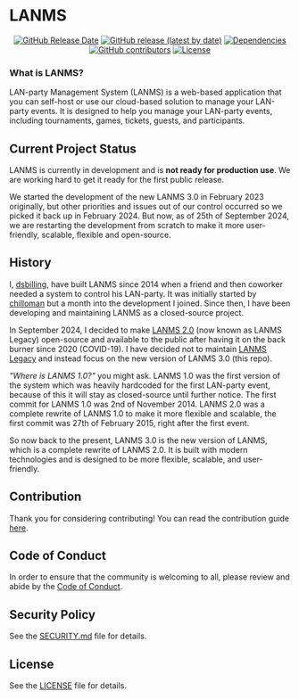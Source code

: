 # LANMS

<p align="center">
    <a href="https://github.com/kilobyteno/LANMS"><img alt="GitHub Release Date" src="https://img.shields.io/github/release-date/kilobyteno/LANMS"></a>
    <a href="https://github.com/kilobyteno/LANMS"><img alt="GitHub release (latest by date)" src="https://img.shields.io/github/v/release/kilobyteno/LANMS"></a>
    <a href="https://libraries.io/github/kilobyteno/LANMS"><img src="https://img.shields.io/librariesio/github/kilobyteno/LANMS" alt="Dependencies"></a>
    <a href="https://libraries.io/github/kilobyteno/LANMS"><img alt="GitHub contributors" src="https://img.shields.io/github/contributors/kilobyteno/LANMS"></a>
    <a href="https://github.com/kilobyteno/LANMS"><img src="https://img.shields.io/github/license/kilobyteno/LANMS" alt="License"></a>
</p>

### What is LANMS?
LAN-party Management System (LANMS) is a web-based application that you can self-host or use our cloud-based solution to manage your LAN-party events. It is designed to help you manage your LAN-party events, including tournaments, games, tickets, guests, and participants.

## Current Project Status
LANMS is currently in development and is **not ready for production use**. We are working hard to get it ready for the first public release.

We started the development of the new LANMS 3.0 in February 2023 originally, but other priorities and issues out of our control occurred so we picked it back up in February 2024. But now, as of 25th of September 2024, we are restarting the development from scratch to make it more user-friendly, scalable, flexible and open-source.

## History

I, [dsbilling](https://dsbilling.no), have built LANMS since 2014 when a friend and then coworker needed a system to control his LAN-party. It was initially started by [chilloman](https://github.com/chilloman) but a month into the development I joined. Since then, I have been developing and maintaining LANMS as a closed-source project.

In September 2024, I decided to make [LANMS 2.0](https://github.com/kilobyteno/lanms-legacy) (now known as LANMS Legacy) open-source and available to the public after having it on the back burner since 2020 (COVID-19). I have decided not to maintain [LANMS Legacy](https://github.com/kilobyteno/lanms-legacy) and instead focus on the new version of LANMS 3.0 (this repo).

_"Where is LANMS 1.0?"_ you might ask. LANMS 1.0 was the first version of the system which was heavily hardcoded for the first LAN-party event, because of this it will stay as closed-source until further notice. The first commit for LANMS 1.0 was 2nd of November 2014. LANMS 2.0 was a complete rewrite of LANMS 1.0 to make it more flexible and scalable, the first commit was 27th of February 2015, right after the first event.

 So now back to the present, LANMS 3.0 is the new version of LANMS, which is a complete rewrite of LANMS 2.0. It is built with modern technologies and is designed to be more flexible, scalable, and user-friendly.

## Contribution

Thank you for considering contributing! You can read the contribution guide [here](.github/CONTRIBUTING.md).

## Code of Conduct

In order to ensure that the community is welcoming to all, please review and abide by the [Code of Conduct](.github/CODE_OF_CONDUCT.md).

## Security Policy

See the [SECURITY.md](.github/SECURITY.md) file for details.


## License

See the [LICENSE](LICENSE) file for details.

